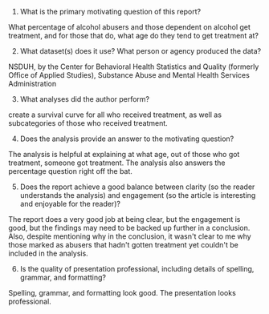 1) What is the primary motivating question of this report?

What percentage of alcohol abusers and those dependent on alcohol get treatment, and for those that do, what age do they tend to get treatment at?

2) What dataset(s) does it use?  What person or agency produced the data?

NSDUH, by the Center for Behavioral Health Statistics and Quality (formerly Office of Applied Studies), Substance Abuse and Mental Health Services Administration

3) What analyses did the author perform?

create a survival curve for all who received treatment, as well as subcategories of those who received treatment.

4) Does the analysis provide an answer to the motivating question?

The analysis is helpful at explaining at what age, out of those who got treatment, someone got treatment. The analysis also answers the percentage question right off the bat.

5) Does the report achieve a good balance between clarity (so the reader understands the analysis) and engagement (so the article is interesting and enjoyable for the reader)?

The report does a very good job at being clear, but the engagement is good, but the findings may need to be backed up further in a conclusion. Also, despite mentioning why in the conclusion, it wasn't clear to me why those marked as abusers that hadn't gotten treatment yet couldn't be included in the analysis.

6) Is the quality of presentation professional, including details of spelling, grammar, and formatting?

Spelling, grammar, and formatting look good. The presentation looks professional. 
